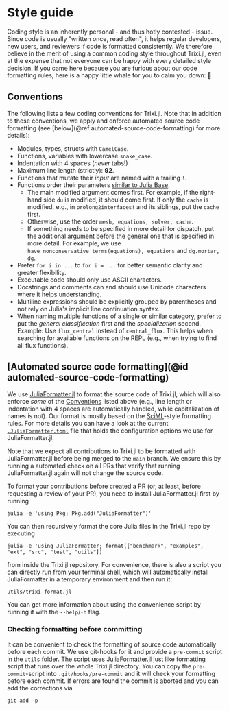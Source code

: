 # Style guide
Coding style is an inherently personal - and thus hotly contested - issue. Since code is
usually "written once, read often", it helps regular developers, new users, and reviewers if
code is formatted consistently. We therefore believe in the merit of using a common coding
style throughout Trixi.jl, even at the expense that not everyone can be happy with every
detailed style decision. If you came here because you are furious about our code formatting
rules, here is a happy little whale for you to calm you down: 🐳

## Conventions
The following lists a few coding conventions for Trixi.jl. Note that in addition to these
conventions, we apply and enforce automated source code formatting
(see [below](@ref automated-source-code-formatting) for more details):

  * Modules, types, structs with `CamelCase`.
  * Functions, variables with lowercase `snake_case`.
  * Indentation with 4 spaces (*never* tabs!)
  * Maximum line length (strictly): **92**.
  * Functions that mutate their *input* are named with a trailing `!`.
  * Functions order their parameters [similar to Julia Base](https://docs.julialang.org/en/v1/manual/style-guide/#Write-functions-with-argument-ordering-similar-to-Julia-Base-1).
    * The main modified argument comes first. For example, if the right-hand side `du` is modified,
      it should come first. If only the `cache` is modified, e.g., in `prolong2interfaces!`
      and its siblings, put the `cache` first.
    * Otherwise, use the order `mesh, equations, solver, cache`.
    * If something needs to be specified in more detail for dispatch, put the additional argument before the general one
      that is specified in more detail. For example, we use `have_nonconservative_terms(equations), equations`
      and `dg.mortar, dg`.
  * Prefer `for i in ...` to `for i = ...` for better semantic clarity and greater flexibility.
  * Executable code should only use ASCII characters.
  * Docstrings and comments can and should use Unicode characters where it helps understanding.
  * Multiline expressions should be explicitly grouped by parentheses and not
    rely on Julia's implicit line continuation syntax.
  * When naming multiple functions of a single or similar category, prefer to put the
    *general classification* first and the *specialization* second. Example: Use `flux_central`
    instead of `central_flux`. This helps when searching for available functions on the REPL
    (e.g., when trying to find all flux functions).

## [Automated source code formatting](@id automated-source-code-formatting)
We use [JuliaFormatter.jl](https://github.com/domluna/JuliaFormatter.jl) to format the
source code of Trixi.jl, which will also enforce *some* of the [Conventions](@ref) listed
above (e.g., line length or indentation with 4 spaces are automatically handled, while
capitalization of names is not). Our format is mostly based on the
[SciML](https://domluna.github.io/JuliaFormatter.jl/stable/sciml_style/)-style formatting
rules. For more details you can have a look at the current
[`.JuliaFormatter.toml`](https://github.com/trixi-framework/Trixi.jl/blob/main/.JuliaFormatter.toml)
file that holds the configuration options we use for JuliaFormatter.jl.

Note that we expect all contributions to Trixi.jl to be formatted with JuliaFormatter.jl
before being merged to the `main` branch. We ensure this by running a automated check on all
PRs that verify that running JuliaFormatter.jl again will not change the source code.

To format your contributions before created a PR (or, at least, before requesting a review
of your PR), you need to install JuliaFormatter.jl first by running
```shell
julia -e 'using Pkg; Pkg.add("JuliaFormatter")'
```
You can then recursively format the core Julia files in the Trixi.jl repo by executing
```shell
julia -e 'using JuliaFormatter; format(["benchmark", "examples", "ext", "src", "test", "utils"])'
```
from inside the Trixi.jl repository. For convenience, there is also a script you can
directly run from your terminal shell, which will automatically install JuliaFormatter in a
temporary environment and then run it:
```shell
utils/trixi-format.jl
```
You can get more information about using the convenience script by running it with the
`--help`/`-h` flag.

### Checking formatting before committing
It can be convenient to check the formatting of source code automatically before each commit.
We use git-hooks for it and provide a `pre-commit` script in the `utils` folder. The script uses
[JuliaFormatter.jl](https://github.com/domluna/JuliaFormatter.jl) just like formatting script that
runs over the whole Trixi.jl directory.
You can copy the `pre-commit`-script into `.git/hooks/pre-commit` and it will check your formatting
before each commit. If errors are found the commit is aborted and you can add the corrections via
```shell
git add -p
```
